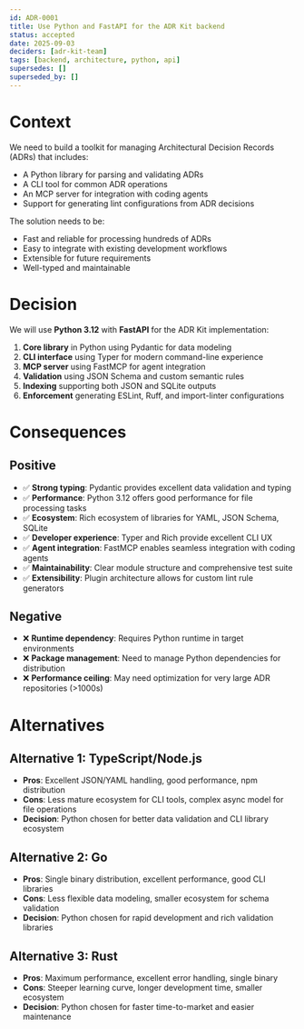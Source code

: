 ```yaml
---
id: ADR-0001
title: Use Python and FastAPI for the ADR Kit backend
status: accepted
date: 2025-09-03
deciders: [adr-kit-team]
tags: [backend, architecture, python, api]
supersedes: []
superseded_by: []
---
```


# Context

We need to build a toolkit for managing Architectural Decision Records (ADRs) that includes:
- A Python library for parsing and validating ADRs
- A CLI tool for common ADR operations
- An MCP server for integration with coding agents
- Support for generating lint configurations from ADR decisions

The solution needs to be:
- Fast and reliable for processing hundreds of ADRs
- Easy to integrate with existing development workflows
- Extensible for future requirements
- Well-typed and maintainable

# Decision

We will use **Python 3.12** with **FastAPI** for the ADR Kit implementation:

1. **Core library** in Python using Pydantic for data modeling
2. **CLI interface** using Typer for modern command-line experience  
3. **MCP server** using FastMCP for agent integration
4. **Validation** using JSON Schema and custom semantic rules
5. **Indexing** supporting both JSON and SQLite outputs
6. **Enforcement** generating ESLint, Ruff, and import-linter configurations

# Consequences

## Positive

- ✅ **Strong typing**: Pydantic provides excellent data validation and typing
- ✅ **Performance**: Python 3.12 offers good performance for file processing tasks
- ✅ **Ecosystem**: Rich ecosystem of libraries for YAML, JSON Schema, SQLite
- ✅ **Developer experience**: Typer and Rich provide excellent CLI UX
- ✅ **Agent integration**: FastMCP enables seamless integration with coding agents
- ✅ **Maintainability**: Clear module structure and comprehensive test suite
- ✅ **Extensibility**: Plugin architecture allows for custom lint rule generators

## Negative

- ❌ **Runtime dependency**: Requires Python runtime in target environments
- ❌ **Package management**: Need to manage Python dependencies for distribution
- ❌ **Performance ceiling**: May need optimization for very large ADR repositories (>1000s)

# Alternatives

## Alternative 1: TypeScript/Node.js
- **Pros**: Excellent JSON/YAML handling, good performance, npm distribution
- **Cons**: Less mature ecosystem for CLI tools, complex async model for file operations
- **Decision**: Python chosen for better data validation and CLI library ecosystem

## Alternative 2: Go
- **Pros**: Single binary distribution, excellent performance, good CLI libraries
- **Cons**: Less flexible data modeling, smaller ecosystem for schema validation
- **Decision**: Python chosen for rapid development and rich validation libraries

## Alternative 3: Rust
- **Pros**: Maximum performance, excellent error handling, single binary
- **Cons**: Steeper learning curve, longer development time, smaller ecosystem
- **Decision**: Python chosen for faster time-to-market and easier maintenance